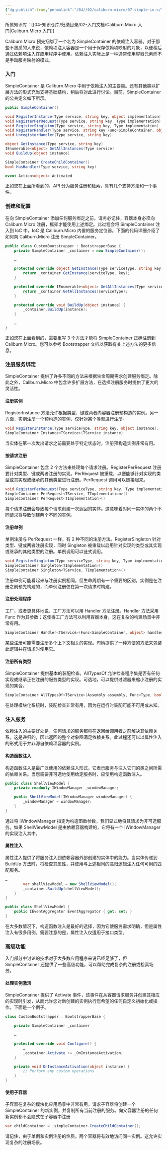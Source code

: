 ```yaml
---
{"dg-publish":true,"permalink":"/04//02/caliburn-micro/07-simple-io-c/","title":"07-Simple IoC容器","tags":["caliburn-micro","csharp","WPF"]}
---
```



所属知识库：[[04-知识仓库/归纳目录/02-入门文档/Caliburn.Micro 入门\|Caliburn.Micro 入门]]

Caliburn.Micro 预先捆绑了一个名为 SimpleContainer 的依赖注入容器。对于那些不熟悉的人来说，依赖项注入容器是一个用于保存依赖项映射的对象，以便稍后通过依赖项注入在应用程序中使用。依赖注入实际上是一种通常使用容器元素而不是手动服务映射的模式。

### 入门

SimpleContainer 是 Caliburn.Micro 中用于依赖注入的主要类。还有其他类以扩展方法的形式充当支持基础结构，稍后将对此进行讨论。目前，SimpleContainer 的公共定义如下所示。

```csharp
public SimpleContainer()

void RegisterInstance(Type service, string key, object implementation)
void RegisterPerRequest(Type service, string key, Type implementation)
void RegisterSingleton(Type service, string key, Type implementation)
void RegisterHandler(Type service, string key Func<SimpleContainer, object> handler)
void UnregisterHandler(Type service, string key)

object GetInstance(Type service, string key)
IEnumerable<object> GetAllInstances(Type service)
void BuildUp(object instance)

SimpleContainer CreateChildContainer()
bool HasHandler(Type service, string key)

event Action<object> Activated
```

正如您在上面所看到的，API 分为服务注册和检索，具有几个支持方法和一个事件。

### 创建和配置

在向 SimpleContainer 添加任何服务绑定之前，请务必记住，容器本身必须向 Caliburn.Micro 注册，框架才能使用上述绑定。此过程会将 SimpleContainer 注入到 IoC 中，IoC 是 Caliburn.Micro 内置的服务定位器。下面的代码详细介绍了如何向 Caliburn.Micro 注册 SimpleContainer。

```csharp
public class CustomBootstrapper : BootstrapperBase {
	private SimpleContainer _container = new SimpleContainer();

	…

	protected override object GetInstance(Type serviceType, string key) {
		return _container.GetInstance(serviceType, key);
	}

	protected override IEnumerable<object> GetAllInstances(Type serviceType) {
		return _container.GetAllInstances(serviceType);
	}

	protected override void BuildUp(object instance) {
		_container.BuildUp(instance);
	}

	…
}
```

正如您在上面看到的，需要重写 3 个方法才能将 SimpleContainer 正确注册到 Caliburn.Micro。您可以参考 Bootstrapper 文档以获取有关上述方法的更多信息。

### 注册服务绑定

SimpleContainer 提供了许多不同的方法来根据生命周期需求创建服务绑定。除此之外，Caliburn.Micro 中包含许多扩展方法，在选择注册服务时提供了更大的灵活性。

#### 注册实例

RegisterInstance 方法允许根据类型、键或两者向容器注册预构造的实例。另一方面，实例注册一个预构造的实例，仅针对某个类型进行注册。

```csharp
void RegisterInstance(Type serviceType, string key, object instance);
SimpleContainer Instance<TService>(TService instance)
```

当实体在第一次发出请求之前需要处于特定状态时，注册预构造实例非常有用。

#### 按请求注册

SimpleContainer 包含 2 个方法来处理每个请求注册。RegisterPerRequest 注册要针对类型、键或两者注册的实现。PerRequest 被重载，以便能够针对实现的类型或其实现或继承的其他类型进行注册。PerRequest 调用可以链接起来。

```csharp
void RegisterPerRequest(Type serviceType, string key, Type implementation);
SimpleContainer PerRequest<TService, TImplementation>()
SimpleContainer PerRequest<TImplementation>()
```

每个请求注册会导致每个请求创建一次返回的实体。这意味着对同一实体的两个不同请求将导致创建两个不同的实例。

#### 注册单例

单例注册与 PerRequest 一样，有 2 种不同的注册方法。RegisterSingleton 针对类型、键或两者注册实现，同时 Singleton 被重载以启用针对实现的类型或其实现或继承的其他类型的注册。单例调用可以链式调用。

```csharp
void RegisterSingleton(Type serviceType, string key, Type implementation);
SimpleContainer Singleton<TImplementation>()
SimpleContainer Singleton<TService, TImplementation>()
```

注册单例可能看起来与注册实例相同，但生命周期有一个重要的区别。实例是在注册之前预先构建的，而单例注册仅在第一次请求时构建。

#### 注册处理程序

工厂，或者更具体地说，工厂方法可以用 Handler 方法注册。Handler 方法采用 Func 作为其参数；这使得工厂方法可以利用容器本身，这在复杂的构建场景中非常有用。

```csharp
SimpleContainer Handler<TService>(Func<SimpleContainer, object> handler)
```

某些注册可能需要注册多个上下文相关的实现。句柄提供了一种方便的方法来包装此逻辑并在请求时使用它。

#### 注册所有类型

SimpleContainer 提供基本的装配检查。AllTypesOf 允许检查程序集是否有任何实现或继承正在注册的服务类型的实现。可选地，可以提供过滤器来缩小注册的实现的集合。

```csharp
SimpleContainer AllTypesOf<TService>(Assembly assembly, Func<Type, bool> filter = null)
```

在处理模块化系统时，装配检查非常有用，因为在运行时装配可能不可用或未知。

### 注入服务

依赖注入的主要好处是，任何请求的服务都将在返回给调用者之前解决其依赖关系。这是递归的，因此返回的整个对象图满足依赖关系。此过程还可以以属性注入的形式用于并非源自依赖项容器的实例。

#### 构造函数注入

构造函数注入是最广泛使用的依赖注入形式，它表示服务与注入它们的类之间所需的依赖关系。当您需要非可选地使用给定服务时，应使用构造函数注入。

```csharp
public class ShellViewModel {
	private readonly IWindowManager _windowManager;

	public ShellViewModel(IWindowManager windowManager) {
		_windowManager = windowManager;
	}
}
```

通过将 IWindowManager 指定为构造函数参数，我们显式地将其请求为非可选服务。如果 ShellViewModel 是由依赖容器构建的，它将有一个 IWindowManager 的实现注入其中。

#### 属性注入

属性注入提供了将服务注入到依赖容器外部创建的实体中的能力。当实体传递到 BuildUp 方法时，将检查其属性，并使用与上述相同的递归逻辑注入任何可用的匹配服务。

```csharp
…
		var shellViewModel = new ShellViewModel();
		_container.BuildUp(shellViewModel);
	}
}

public class ShellViewModel {
	public IEventAggregator EventAggregator { get; set; }
}
```

在大多数情况下，构造函数注入是最好的选择，因为它使服务需求明确，但是属性注入有很多用例。需要注意的是，属性注入仅适用于接口类型。

### 高级功能

入门部分中讨论的技术对于大多数应用程序来说已经足够了，但 SimpleContainer 还提供了一些高级功能，可以帮助完成复杂的注册或检索场景。

#### 处理实例激活

SimpleContainer 提供了 Activate 事件，该事件在从容器请求服务并创建其相应的实现时引发，从而允许您对新创建的实例执行您希望的任何自定义初始化或操作。下面是一个例子。

```csharp
class CustomBootstrapper : BootstrapperBase {

	private SimpleContainer _container

	…

	protected override void Configure() {
		…
		_container.Activate += _OnInstanceActivation;
	}

	private void OnInstanceActivation(object instance) {
		// Perform any custom operations
	}
}
```

#### 使用子容器

子容器在复杂的模块化应用场景中非常有用。请求子容器将创建一个 SimpleContainer 的新实例，并复制所有当前注册的服务。向父容器注册的任何新实例都不会隐式在子容器中注册

```csharp
var childContainer = _simpleContainer.CreateChildContainer();
```

请记住，由于单例和实例注册的性质，两个容器将有效地访问同一实例。这允许实现复杂的注册场景。
